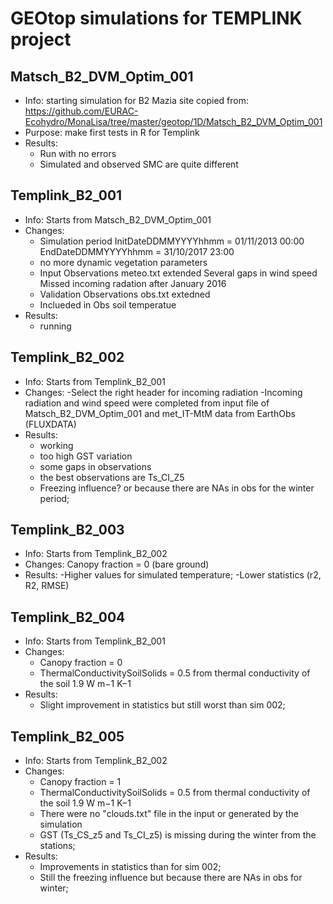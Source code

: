 # GEOtop simulations for TEMPLINK project

## Matsch_B2_DVM_Optim_001
- Info: starting simulation for B2 Mazia site copied from: 
https://github.com/EURAC-Ecohydro/MonaLisa/tree/master/geotop/1D/Matsch_B2_DVM_Optim_001
- Purpose: make first tests in R for Templink
- Results: 
	- Run with no errors
	- Simulated and observed SMC are quite different
	
## Templink_B2_001
- Info:  Starts from Matsch_B2_DVM_Optim_001
- Changes: 
	- Simulation period
		InitDateDDMMYYYYhhmm	=	01/11/2013 00:00
		EndDateDDMMYYYYhhmm	=	    31/10/2017 23:00
	- no more dynamic vegetation parameters
	- Input Observations meteo.txt extended 
		Several gaps in wind speed
		Missed incoming radation after January 2016
	- Validation Observations obs.txt extedned 
	- Inclueded in Obs soil temperatue
- Results: 
	- running

## Templink_B2_002
- Info:  Starts from Templink_B2_001
- Changes:
	-Select the right header for incoming radiation
	-Incoming radiation and wind speed were completed from input file of Matsch_B2_DVM_Optim_001 and met_IT-MtM data from EarthObs (FLUXDATA) 
- Results:	
	- working
	- too high GST variation
	- some gaps in observations 
	- the best observations are Ts_CI_Z5
	- Freezing influence? or because there are NAs in obs for the winter period;
	
## Templink_B2_003
- Info:  Starts from Templink_B2_002
- Changes:
	Canopy fraction = 0 (bare ground)
- Results:
	-Higher values for simulated temperature;
	-Lower statistics (r2, R2, RMSE)

## Templink_B2_004
- Info:  Starts from Templink_B2_001
- Changes:
	- Canopy fraction = 0 
	- ThermalConductivitySoilSolids =  0.5    from  thermal conductivity of the soil     1.9   W m−1 K−1
- Results:
	- Slight improvement in statistics but still worst than sim 002;

## Templink_B2_005
- Info:  Starts from Templink_B2_002
- Changes:
	- Canopy fraction = 1
	- ThermalConductivitySoilSolids =  0.5    from  thermal conductivity of the soil     1.9   W m−1 K−1
	- There were no "clouds.txt" file in the input or generated by the simulation
	- GST (Ts_CS_z5 and Ts_CI_z5) is missing during the winter from the stations;
- Results:
	- Improvements in statistics than for sim 002;
	- Still the freezing influence but because there are NAs in obs for winter;